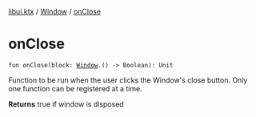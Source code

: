 [libui.ktx](../index.md) / [Window](index.md) / [onClose](./on-close.md)

# onClose

`fun onClose(block: `[`Window`](index.md)`.() -> Boolean): Unit`

Function to be run when the user clicks the Window's close button.
Only one function can be registered at a time.

**Returns**
true if window is disposed

